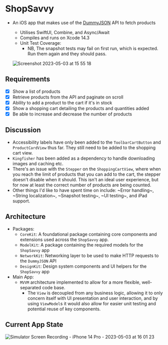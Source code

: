 # ShopSavvy
- An iOS app that makes use of the [DummyJSON](https://dummyjson.com/docs) API to fetch products
  - Utilises SwiftUI, Combine, and Async/Await
  - Compiles and runs on Xcode 14.3
  - Unit Test Coverage:
     - NB, The snapshot tests may fail on first run, which is expected. Run them again and they should pass. 
  
  ![Screenshot 2023-05-03 at 15 55 18](https://user-images.githubusercontent.com/23720725/235954781-c37a1d99-9b48-4dd6-931d-5ed192064b06.png)

## Requirements
- [x] Show a list of products
- [x] Retrieve products from the API and paginate on scroll
- [x] Ability to add a product to the cart if it's in stock
- [x] Show a shopping cart detailing the products and quantities added
- [x] Be able to increase and decrease the number of products

## Discussion
- Accessibility labels have only been added to the `ToolbarCartButton` and `ProductCardView` thus far. They still need to be added to the shopping cart view.
- `Kingfisher` has been added as a dependency to handle downloading images and caching etc.
- There's an issue with the `Stepper` on the `ShoppingCartView`, where when you reach the limit of products that you can add to the cart, the stepper doesn't disable when it should. This isn't an ideal user experience, but for now at least the correct number of products are being counted.
- Other things I'd like to have spent time on include: ~Error handling~, ~String localization~, ~Snapshot testing~, ~UI testing~, and iPad support.

## Architecture
- Packages:
  - `CoreKit`: A foundational package containing core components and extensions used across the `ShopSavvy` app.
  - `ModelKit`: A package containing the required models for the `ShopSavvy` app
  - `NetworkKit`: Networking layer to be used to make HTTP requests to the `DummyJSON` API
  - `DesignKit`: Design system components and UI helpers for the `ShopSavvy` app
- Main App:
  - `MVVM` architecture implemented to allow for a more flexible, well-separated code base. 
    -  The `View` is decoupled from any business logic, allowing it to only concern itself with UI presentation and user interaction, and by using `ViewModel`s it would also allow for easier unit testing and potential reuse of key components.

## Current App State
![Simulator Screen Recording - iPhone 14 Pro - 2023-05-03 at 16 01 23](https://user-images.githubusercontent.com/23720725/235956499-19274af2-70f6-450e-bc5c-d4dddbaa6d2b.gif)



